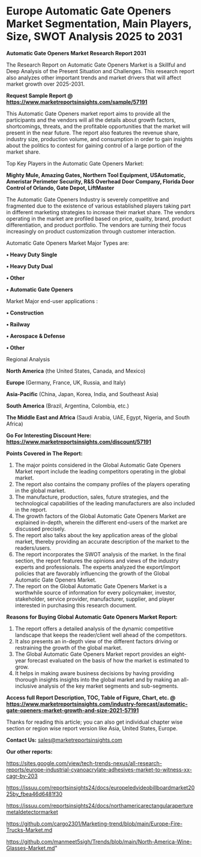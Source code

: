 # Europe Automatic Gate Openers Market Segmentation, Main Players, Size, SWOT Analysis 2025 to 2031

<strong>Automatic Gate Openers Market Research Report 2031</strong>

The Research Report on Automatic Gate Openers Market is a Skillful and Deep Analysis of the Present Situation and Challenges. This research report also analyzes other important trends and market drivers that will affect market growth over 2025-2031.

<strong>Request Sample Report @ <a href=https://www.marketreportsinsights.com/sample/57191>https://www.marketreportsinsights.com/sample/57191</a></strong>

This Automatic Gate Openers market report aims to provide all the participants and the vendors will all the details about growth factors, shortcomings, threats, and the profitable opportunities that the market will present in the near future. The report also features the revenue share, industry size, production volume, and consumption in order to gain insights about the politics to contest for gaining control of a large portion of the market share.

Top Key Players in the Automatic Gate Openers Market:

<strong>Mighty Mule, Amazing Gates, Northern Tool Equipment, USAutomatic, Ameristar Perimeter Security, R&S Overhead Door Company, Florida Door Control of Orlando, Gate Depot, LiftMaster</strong>

The Automatic Gate Openers Industry is severely competitive and fragmented due to the existence of various established players taking part in different marketing strategies to increase their market share. The vendors operating in the market are profiled based on price, quality, brand, product differentiation, and product portfolio. The vendors are turning their focus increasingly on product customization through customer interaction.

Automatic Gate Openers Market Major Types are:

<strong>• Heavy Duty Single

• Heavy Duty Dual

• Other

• Automatic Gate Openers</strong>

Market Major end-user applications :

<strong>• Construction

• Railway

• Aerospace & Defense

• Other</strong>

Regional Analysis

</u><strong><b>North America</b></strong> (the United States, Canada, and Mexico)

<strong><b>Europe </b></strong>(Germany, France, UK, Russia, and Italy)

<strong><b>Asia-Pacific</b></strong> (China, Japan, Korea, India, and Southeast Asia)

<strong><b>South America</b></strong> (Brazil, Argentina, Colombia, etc.)

<strong><b>The Middle East and Africa</b></strong> (Saudi Arabia, UAE, Egypt, Nigeria, and South Africa)

<strong>Go For Interesting Discount Here: <a href=https://www.marketreportsinsights.com/discount/57191>https://www.marketreportsinsights.com/discount/57191</a></strong>

<strong>Points Covered in The Report:</strong>
<ol>
  <li>The major points considered in the Global Automatic Gate Openers Market report include the leading competitors operating in the global market.</li>
  <li>The report also contains the company profiles of the players operating in the global market.</li>
  <li>The manufacture, production, sales, future strategies, and the technological capabilities of the leading manufacturers are also included in the report.</li>
  <li>The growth factors of the Global Automatic Gate Openers Market are explained in-depth, wherein the different end-users of the market are discussed precisely.</li>
  <li>The report also talks about the key application areas of the global market, thereby providing an accurate description of the market to the readers/users.</li>
  <li>The report incorporates the SWOT analysis of the market. In the final section, the report features the opinions and views of the industry experts and professionals. The experts analyzed the export/import policies that are favorably influencing the growth of the Global Automatic Gate Openers Market.</li>
  <li>The report on the Global Automatic Gate Openers Market is a worthwhile source of information for every policymaker, investor, stakeholder, service provider, manufacturer, supplier, and player interested in purchasing this research document.</li>
</ol>
<strong>Reasons for Buying Global Automatic Gate Openers Market Report:</strong>

<ol>
  <li>The report offers a detailed analysis of the dynamic competitive landscape that keeps the reader/client well ahead of the competitors.</li>
  <li>It also presents an in-depth view of the different factors driving or restraining the growth of the global market.</li>
  <li>The Global Automatic Gate Openers Market report provides an eight-year forecast evaluated on the basis of how the market is estimated to grow.</li>
  <li>It helps in making aware business decisions by having providing thorough insights insights into the global market and by making an all-inclusive analysis of the key market segments and sub-segments.</li>
</ol>
<strong>Access full Report Description, TOC, Table of Figure, Chart, etc. @ <a href=https://www.marketreportsinsights.com/industry-forecast/automatic-gate-openers-market-growth-and-size-2021-57191>https://www.marketreportsinsights.com/industry-forecast/automatic-gate-openers-market-growth-and-size-2021-57191</a></strong>


Thanks for reading this article; you can also get individual chapter wise section or region wise report version like Asia, United States, Europe.

<strong>Contact Us:</strong>
sales@marketreportsinsights.com

<strong>Our other reports:</strong>

<a href=https://sites.google.com/view/tech-trends-nexus/all-research-reports/europe-industrial-cyanoacrylate-adhesives-market-to-witness-xx-cagr-by-203>https://sites.google.com/view/tech-trends-nexus/all-research-reports/europe-industrial-cyanoacrylate-adhesives-market-to-witness-xx-cagr-by-203</a>

<a href=https://issuu.com/reportsinsights24/docs/europeledvideobillboardmarket2025by_fbea46d6481f30>https://issuu.com/reportsinsights24/docs/europeledvideobillboardmarket2025by_fbea46d6481f30</a>

<a href=https://issuu.com/reportsinsights24/docs/northamericarectangularaperturemetaldetectormarket>https://issuu.com/reportsinsights24/docs/northamericarectangularaperturemetaldetectormarket</a>

<a href=https://github.com/cargo2301/Marketing-trend/blob/main/Europe-Fire-Trucks-Market.md>https://github.com/cargo2301/Marketing-trend/blob/main/Europe-Fire-Trucks-Market.md</a>

<a href=https://github.com/manmeet5sigh/Trends/blob/main/North-America-Wine-Glasses-Market.md>https://github.com/manmeet5sigh/Trends/blob/main/North-America-Wine-Glasses-Market.md</a>"
